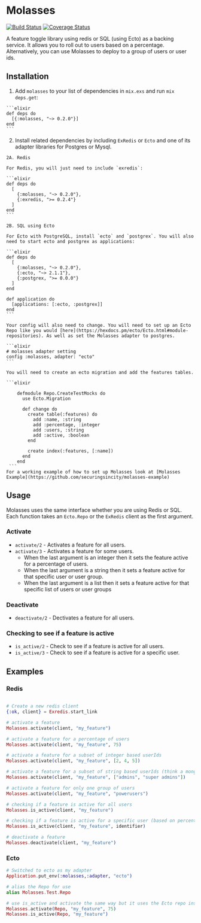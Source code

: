 # Molasses

[![Build Status](https://travis-ci.org/securingsincity/molasses.svg?branch=master)](https://travis-ci.org/securingsincity/molasses)
[![Coverage Status](https://coveralls.io/repos/github/securingsincity/molasses/badge.svg?branch=master)](https://coveralls.io/github/securingsincity/molasses?branch=master)

A feature toggle library using redis or SQL (using Ecto) as a backing service. It allows you to roll out to users based on a percentage. Alternatively, you can use Molasses to deploy to a group of users or user ids. 

## Installation

  1. Add `molasses` to your list of dependencies in `mix.exs` and run `mix deps.get`:

    ```elixir
    def deps do
      [{:molasses, "~> 0.2.0"}]
    end
    ```
  2. Install related dependencies by including `ExRedis` or `Ecto` and one of its adapter libraries for Postgres or Mysql. 
  
    2A. Redis

    For Redis, you will just need to include `exredis`: 

    ```elixir
    def deps do
      [
        {:molasses, "~> 0.2.0"},
        {:exredis, ">= 0.2.4"}
      ]
    end
    ```
    
    2B. SQL using Ecto

    For Ecto with PostgreSQL, install `ecto` and `postgrex`. You will also need to start ecto and postgrex as applications:

    ```elixir
    def deps do
      [
        {:molasses, "~> 0.2.0"},
        {:ecto, "~> 2.1.1"},
        {:postgrex, ">= 0.0.0"}
      ]
    end

    def application do
      [applications: [:ecto, :postgrex]]
    end
    ```

    Your config will also need to change. You will need to set up an Ecto Repo like you would [here](https://hexdocs.pm/ecto/Ecto.html#module-repositories). As well as set the Molasses adapter to postgres. 

    ```elixir
    # molasses adapter setting
    config :molasses, adapter: "ecto" 
    ```
  
    You will need to create an ecto migration and add the features tables. 
    
    ```elixir
    
        defmodule Repo.CreateTestMocks do
          use Ecto.Migration

          def change do
            create table(:features) do
              add :name, :string
              add :percentage, :integer
              add :users, :string
              add :active, :boolean
            end
            
            create index(:features, [:name])
          end
        end
     ```
    For a working example of how to set up Molasses look at [Molasses Example](https://github.com/securingsincity/molasses-example)
    
## Usage

Molasses uses the same interface whether you are using Redis or SQL. Each function takes an `Ecto.Repo` or the `ExRedis` client as the first argument. 

### Activate

* `activate/2` - Activates a feature for all users.
* `activate/3` -  Activates a feature for some users.
  *  When the last argument is an integer then it sets the feature active for a percentage of users. 
  *  When the last argument is a string then it sets a feature active for that specific user or user group.
  *  When the last argument is a list then it sets a feature active for that specific list of users or user groups

### Deactivate

* `deactivate/2` - Dectivates a feature for all users. 

### Checking to see if a feature is active

* `is_active/2` - Check to see if a feature is active for all users.
* `is_active/3` - Check to see if a feature is active for a specific user.


## Examples

### Redis
```elixir

# Create a new redis client
{:ok, client} = Exredis.start_link

# activate a feature
Molasses.activate(client, "my_feature")

# activate a feature for a percentage of users
Molasses.activate(client, "my_feature", 75)

# activate a feature for a subset of integer based userIds 
Molasses.activate(client, "my_feature", [2, 4, 5])

# activate a feature for a subset of string based userIds (think a mongoId) or a list of groups
Molasses.activate(client, "my_feature", ["admins", "super admins"])

# activate a feature for only one group of users
Molasses.activate(client, "my_feature", "powerusers")

# checking if a feature is active for all users
Molasses.is_active(client, "my_feature")

# checking if a feature is active for a specific user (based on percentage, or user id/group)
Molasses.is_active(client, "my_feature", identifier)

# deactivate a feature
Molasses.deactivate(client, "my_feature")
```

### Ecto

```elixir
# Switched to ecto as my adapter
Application.put_env(:molasses,:adapter, "ecto")

# alias the Repo for use
alias Molasses.Test.Repo

# use is_active and activate the same way but it uses the Ecto repo instead of 
Molasses.activate(Repo, "my_feature", 75)
Molasses.is_active(Repo, "my_feature")
```

